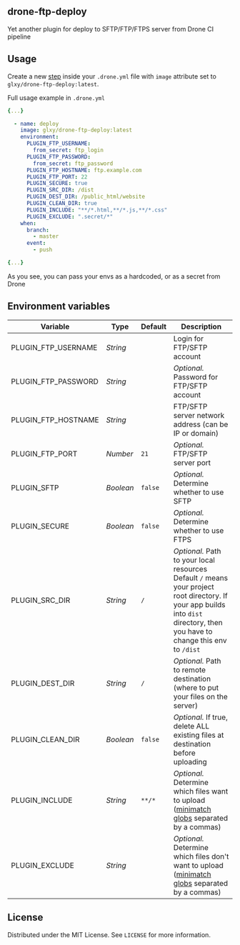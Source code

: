 ## drone-ftp-deploy
Yet another plugin for deploy to SFTP/FTP/FTPS server from Drone CI pipeline

## Usage
Create a new [step](https://docs.drone.io/yaml/docker/#the-step-object) inside your `.drone.yml`
file with `image` attribute set to `glxy/drone-ftp-deploy:latest`.

Full usage example in `.drone.yml`
```yaml
{...}

  - name: deploy
    image: glxy/drone-ftp-deploy:latest
    environment:
      PLUGIN_FTP_USERNAME:
        from_secret: ftp_login
      PLUGIN_FTP_PASSWORD:
        from_secret: ftp_password
      PLUGIN_FTP_HOSTNAME: ftp.example.com
      PLUGIN_FTP_PORT: 22
      PLUGIN_SECURE: true
      PLUGIN_SRC_DIR: /dist
      PLUGIN_DEST_DIR: /public_html/website
      PLUGIN_CLEAN_DIR: true
      PLUGIN_INCLUDE: "**/*.html,**/*.js,**/*.css"
      PLUGIN_EXCLUDE: ".secret/*"
    when:
      branch:
        - master
      event:
        - push

{...}
```
As you see, you can pass your envs as a hardcoded, or as a secret from Drone

## Environment variables
| **Variable**        	| **Type**  	| **Default** 	| **Description**                                                                                                                                                                  	  |
|---------------------	|-----------	|-------------	|-------------------------------------------------------------------------------------------------------------------------------------------------------------------------------------|
| PLUGIN_FTP_USERNAME 	| _String_  	|             	| Login for FTP/SFTP account                                                                                                                                                       	  |
| PLUGIN_FTP_PASSWORD 	| _String_  	|             	| _Optional._ Password for FTP/SFTP account                                                                                                                                        	  |
| PLUGIN_FTP_HOSTNAME 	| _String_  	|             	| FTP/SFTP server network address (can be IP or domain)                                                                                                                            	  |
| PLUGIN_FTP_PORT     	| _Number_  	| `21`        	| _Optional._ FTP/SFTP server port                                                                                                                                                 	  |
| PLUGIN_SFTP         	| _Boolean_ 	| `false`     	| _Optional._ Determine whether to use SFTP                                                                                                                                        	  |
| PLUGIN_SECURE       	| _Boolean_ 	| `false`     	| _Optional._ Determine whether to use FTPS                                                                                                                                        	  |
| PLUGIN_SRC_DIR      	| _String_  	| `/`         	| _Optional._ Path to your local resources<br>Default `/` means your project root directory. If your app builds into `dist` directory, then you have to change this env to `/dist` 	  |
| PLUGIN_DEST_DIR     	| _String_  	| `/`         	| _Optional._ Path to remote destination (where to put your files on the server)                                                                                                   	  |
| PLUGIN_CLEAN_DIR    	| _Boolean_ 	| `false`     	| _Optional._ If true, delete ALL existing files at destination before uploading                                                                                                   	  |
| PLUGIN_INCLUDE      	| _String_  	| `**/*`      	| _Optional._ Determine which files want to upload ([minimatch globs](https://github.com/isaacs/minimatch) separated by a commas)                                                   	 |
| PLUGIN_EXCLUDE      	| _String_  	|             	| _Optional._ Determine which files don't want to upload ([minimatch globs](https://github.com/isaacs/minimatch) separated by a commas)                                 	             |

## License
Distributed under the MIT License. See `LICENSE` for more information.
